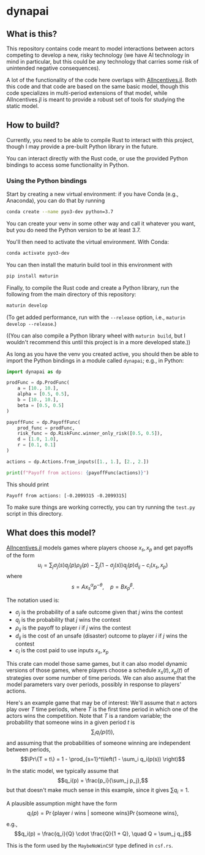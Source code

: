 # dynapai

## What is this?

This repository contains code meant to model interactions between actors competing to develop a new, risky technology (we have AI technology in mind in particular, but this could be any technology that carries some risk of unintended negative consequences).

A lot of the functionality of the code here overlaps with [AIIncentives.jl](https://github.com/quevivasbien/AIIncentives.jl/). Both this code and that code are based on the same basic model, though this code specializes in multi-period extensions of that model, while AIIncentives.jl is meant to provide a robust set of tools for studying the static model.

## How to build?

Currently, you need to be able to compile Rust to interact with this project, though I may provide a pre-built Python library in the future.

You can interact directly with the Rust code, or use the provided Python bindings to access some functionality in Python.

### Using the Python bindings

Start by creating a new virtual environment: if you have Conda (e.g., Anaconda), you can do that by running
```bash
conda create --name pyo3-dev python=3.7
```
You can create your venv in some other way and call it whatever you want, but you do need the Python version to be at least 3.7.

You'll then need to activate the virtual environment. With Conda:
```bash
conda activate pyo3-dev
```

You can then install the maturin build tool in this environment with
```bash
pip install maturin
```

Finally, to compile the Rust code and create a Python library, run the following from the main directory of this repository:
```bash
maturin develop
```

(To get added performance, run with the `--release` option, i.e., `maturin develop --release`.)

((You can also compile a Python library wheel with `maturin build`, but I wouldn't recommend this until this project is in a more developed state.))

As long as you have the venv you created active, you should then be able to import the Python bindings in a module called `dynapai`; e.g., in Python:
```python
import dynapai as dp

prodFunc = dp.ProdFunc(
    a = [10., 10.],
    alpha = [0.5, 0.5],
    b = [10., 10.],
    beta = [0.5, 0.5]
)

payoffFunc = dp.PayoffFunc(
    prod_func = prodFunc,
    risk_func = dp.RiskFunc.winner_only_risk([0.5, 0.5]),
    d = [1.0, 1.0],
    r = [0.1, 0.1]
)

actions = dp.Actions.from_inputs([1., 1.], [2., 2.])

print(f"Payoff from actions: {payoffFunc(actions)}")
```

This should print
```
Payoff from actions: [-0.2099315 -0.2099315]
```

To make sure things are working correctly, you can try running the `test.py` script in this directory.


## What does this model?

[AIIncentives.jl](https://github.com/quevivasbien/AIIncentives.jl/) models games where players choose $x_s, x_p$ and get payoffs of the form
$$u_i = \sum_j \sigma_j(s) q_j(p) \rho_{ij}(p) - \sum_j (1 - \sigma_j(s)) q_j(p) d_{ij} - c_i(x_s, x_p)$$
where
$$s = Ax_s^\alpha p^{-\theta}, \quad p = Bx_p^\beta.$$

The notation used is:

- $\sigma_j$ is the probability of a safe outcome given that $j$ wins the contest
- $q_j$ is the probability that $j$ wins the contest
- $\rho_{ij}$ is the payoff to player $i$ if $j$ wins the contest
- $d_{ij}$ is the cost of an unsafe (disaster) outcome to player $i$ if $j$ wins the contest
- $c_i$ is the cost paid to use inputs $x_s, x_p$

This crate can model those same games, but it can also model dynamic versions of those games, where players choose a schedule $x_s(t), x_p(t)$ of strategies over some number of time periods. We can also assume that the model parameters vary over periods, possibly in response to players' actions.

Here's an example game that may be of interest: We'll assume that $n$ actors play over $T$ time periods, where $T$ is the first time period in which one of the actors wins the competition. Note that $T$ is a random variable; the probability that someone wins in a given period $t$ is
$$\sum_i q_i(p(t)),$$
and assuming that the probabilities of someone winning are independent between periods,
$$\Pr\{T = t\} = 1 - \prod_{s=1}^t\left(1 - \sum_i q_i(p(s)) \right)$$

In the static model, we typically assume that
$$q_i(p) = \frac{p_i}{\sum_j p_j},$$
but that doesn't make much sense in this example, since it gives $\sum q_i = 1$.

A plausible assumption might have the form
$$q_i(p) = \Pr\{\text{player }i\text{ wins | someone wins}\} \Pr\{\text{someone wins}\},$$
e.g.,
$$q_i(p) = \frac{q_i}{Q} \cdot \frac{Q}{1 + Q}, \quad Q = \sum_j q_j$$

This is the form used by the `MaybeNoWinCSF` type defined in `csf.rs`.